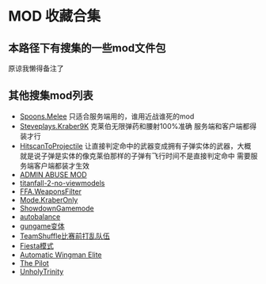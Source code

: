 <!--
 * @Author: HK560
 * @Date: 2021-12-28 23:50:14
 * @LastEditTime: 2022-01-13 14:37:57
 * @LastEditors: HK560
 * @Description:
 * @FilePath: \NorthStarCN_WIKIh:\github\ttf\Titan-Mods\MODS\readme.md
-->
# MOD 收藏合集

## 本路径下有搜集的一些mod文件包
原谅我懒得备注了

## 其他搜集mod列表
- [Spoons.Melee](https://github.com/ASpoonPlaysGames/Spoons.Melee) 只适合服务端用的，谁用近战谁死的mod
- [Steveplays.Kraber9K](https://github.com/Steveplays28/kraber9k) 克莱伯无限弹药和腰射100%准确 服务端和客户端都得装才行
- [HitscanToProjectile](https://github.com/Daar375/HitscanToProjectile) 让直接判定命中的武器变成拥有子弹实体的武器，大概就是说子弹是实体的像克莱伯那样的子弹有飞行时间不是直接判定命中 需要服务端客户端都装才生效
- [ADMIN ABUSE MOD](https://github.com/x3Karma/Admin-Abuse-Mod)
- [titanfall-2-no-viewmodels](https://github.com/iwishiwasbee/titanfall-2-no-viewmodels)
- [FFA.WeaponsFilter](https://github.com/F1F7Y/FFA.WeaponsFilter/releases/tag/v1.0.0)
- [Mode.KraberOnly](https://github.com/F1F7Y/Mode.KraberOnly/releases/tag/v1.0.0)
- [ShowdownGamemode](https://github.com/jerbmega/northstar-showdown)
- [autobalance](https://github.com/barnabwhy/Barnab.AutoBalance/releases/tag/1.0.2)
- [gungame变体](https://github.com/ASpoonPlaysGames/Spoons.RandomGunGame)
- [TeamShuffle比赛前打乱队伍](https://github.com/Kala30/TeamShuffle/releases)
- [Fiesta模式](https://github.com/WishaWoshi/fiesta)
- [Automatic Wingman Elite](https://github.com/Demonic-git/Titanfall-2-Server-Side-Mods)
- [The Pilot](https://github.com/Bolexle/The.Pilot/releases)
- [UnholyTrinity](https://github.com/xamionex/xamionex.UnholyTrinity)
<!-- -  -->